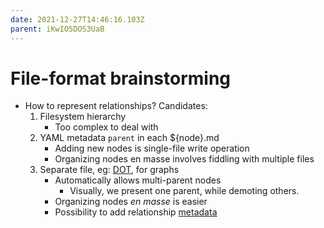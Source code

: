 ```yaml
---
date: 2021-12-27T14:46:16.103Z
parent: iKwIO5DOS3UaB
---
```


# File-format brainstorming

- How to represent relationships? Candidates:
    1. Filesystem hierarchy
       - Too complex to deal with
    1. YAML metadata `parent` in each ${node}.md
       - Adding new nodes is single-file write operation
       - Organizing nodes en masse involves fiddling with multiple files
    1. Separate file, eg: [DOT](https://www.graphviz.org/doc/info/lang.html), for graphs
        - Automatically allows multi-parent nodes
            - Visually, we present one parent, while demoting others.
        - Organizing nodes *en masse* is easier 
        - Possibility to add relationship [metadata](https://graphviz.org/docs/attrs/xlabel/)


